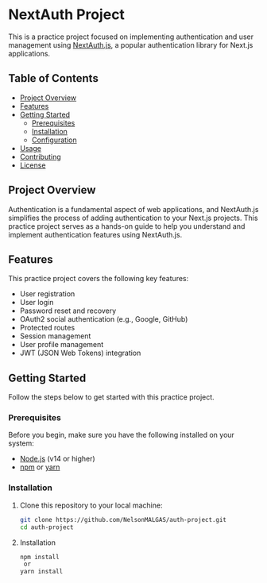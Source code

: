 # NextAuth Project

This is a practice project focused on implementing authentication and user management using [NextAuth.js](https://next-auth.js.org/), a popular authentication library for Next.js applications.

## Table of Contents

- [Project Overview](#project-overview)
- [Features](#features)
- [Getting Started](#getting-started)
  - [Prerequisites](#prerequisites)
  - [Installation](#installation)
  - [Configuration](#configuration)
- [Usage](#usage)
- [Contributing](#contributing)
- [License](#license)

## Project Overview

Authentication is a fundamental aspect of web applications, and NextAuth.js simplifies the process of adding authentication to your Next.js projects. This practice project serves as a hands-on guide to help you understand and implement authentication features using NextAuth.js.

## Features

This practice project covers the following key features:

- User registration
- User login
- Password reset and recovery
- OAuth2 social authentication (e.g., Google, GitHub)
- Protected routes
- Session management
- User profile management
- JWT (JSON Web Tokens) integration

## Getting Started

Follow the steps below to get started with this practice project.

### Prerequisites

Before you begin, make sure you have the following installed on your system:

- [Node.js](https://nodejs.org/) (v14 or higher)
- [npm](https://www.npmjs.com/) or [yarn](https://yarnpkg.com/)

### Installation

1. Clone this repository to your local machine:

   ```bash
   git clone https://github.com/NelsonMALGAS/auth-project.git
   cd auth-project

2. Installation

   ```bash
   npm install
    or
   yarn install
   

